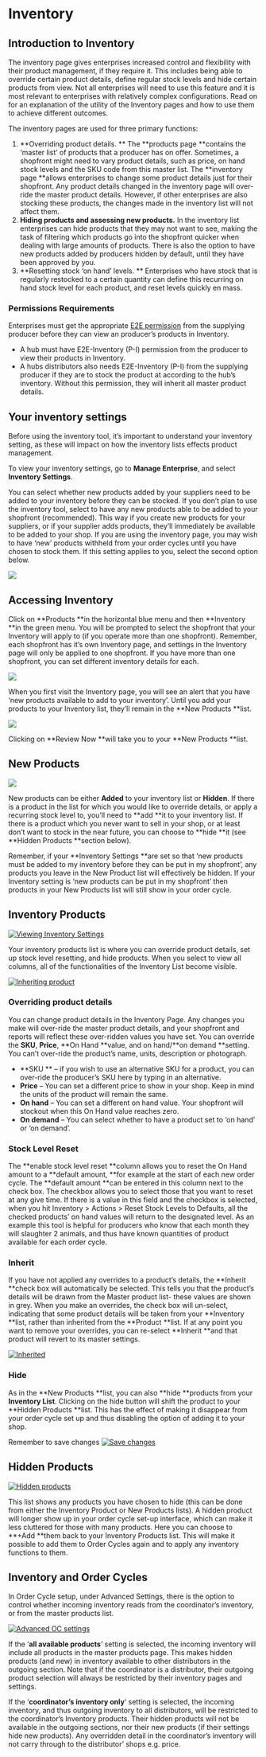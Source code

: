 # Inventory

## Introduction to Inventory

The inventory page gives enterprises increased control and flexibility with their product management, if they require it. This includes being able to override certain product details, define regular stock levels and hide certain products from view. Not all enterprises will need to use this feature and it is most relevant to enterprises with relatively complex configurations. Read on for an explanation of the utility of the Inventory pages and how to use them to achieve different outcomes.

The inventory pages are used for three primary functions:

1. **Overriding product details. **
   The **products page **contains the ‘master list’ of products that a producer has on offer. Sometimes, a shopfront might need to vary product details, such as price, on hand stock levels and the SKU code from this master list. The **inventory page **allows enterprises to change some product details just for their shopfront.  Any product details changed in the inventory page will over-ride the master product details. However, if other enterprises are also stocking these products, the changes made in the inventory list will not affect them.
2. **Hiding products and assessing new products.**
    In the inventory list enterprises can hide products that they may not want to see, making the task of filtering which products go into the shopfront quicker when dealing with large amounts of products. There is also the option to have new products added by producers hidden by default, until they have been approved by you.
3. **Resetting stock ‘on hand’ levels. **
   Enterprises who have stock that is regularly  restocked to a certain quantity can define this recurring on hand stock level for each product, and reset levels quickly en mass.

### Permissions Requirements

Enterprises must get the appropriate [E2E permission](/enterprise-to-enterprise-permissions-e2es.md) from the supplying producer before they can view an producer’s products in Inventory.

* A hub must have E2E-Inventory \(P-I\) permission from the producer to view their products in Inventory.
* A hubs distributors also needs E2E-Inventory \(P-I\) from the supplying producer if they are to stock the product at according to the hub’s inventory. Without this permission, they will inherit all master product details.

## Your inventory settings

Before using the inventory tool, it’s important to understand your inventory setting, as these will impact on how the inventory lists effects product management.

To view your inventory settings, go to **Manage Enterprise**, and select **Inventory Settings**.

You can select whether new products added by your suppliers need to be added to your inventory before they can be stocked. If you don’t plan to use the inventory tool, select to have any new products able to be added to your shopfront \(recommended\). This way if you create new products for your suppliers, or if your supplier adds products, they’ll immediately be available to be added to your shop. If you are using the inventory page, you may wish to have ‘new’ products withheld from your order cycles until you have chosen to stock them. If this setting applies to you, select the second option below.

![](/assets/49-Inventory-1-Inventory-Settings_old.png)

## Accessing Inventory

Click on **Products **in the horizontal blue menu and then **Inventory **in the green menu. You will be prompted to select the shopfront that your Inventory will apply to \(if you operate more than one shopfront\). Remember, each shopfront has it’s own Inventory page, and settings in the Inventory page will only be applied to one shopfront. If you have more than one shopfront, you can set different inventory details for each.

![](/assets/49-Inventory-2-Accessing-Inventory-1_old.png)

When you first visit the Inventory page, you will see an alert that you have ‘new products available to add to your inventory’. Until you add your products to your Inventory list, they’ll remain in the **New Products **list.

![](/assets/49-Inventory-3-New-products-alert_old.png)

Clicking on **Review Now **will take you to your **New Products **list.

## New Products

[](https://openfoodnetwork.org/wp-content/uploads/2015/06/New-Products.png)

![](/assets/49-Inventory-4-New-Products_old.png)

New products can be either **Added** to your inventory list or **Hidden**. If there is a product in the list for which you would like to override details, or apply a recurring stock level to, you’ll need to **add **it to your inventory list. If there is a product which you never want to sell in your shop, or at least don’t want to stock in the near future, you can choose to **hide **it \(see **Hidden Products **section below\).

Remember, if your **Inventory Settings **are set so that ‘new products must be added to my inventory before they can be put in my shopfront’, any products you leave in the New Product list will effectively be hidden. If your Inventory setting is ‘new products can be put in my shopfront’ then products in your New Products list will still show in your order cycle.

## Inventory Products

[![](https://openfoodnetwork.org/wp-content/uploads/2015/06/Viewing-Inventory-Settings.png "Viewing Inventory Settings")](https://openfoodnetwork.org/wp-content/uploads/2015/06/Viewing-Inventory-Settings.png)

Your inventory products list is where you can override product details, set up stock level resetting, and hide products. When you select to view all columns, all of the functionalities of the Inventory List become visible.

[![](https://openfoodnetwork.org/wp-content/uploads/2015/06/Columns-1.png "Inheriting product")](https://openfoodnetwork.org/wp-content/uploads/2015/06/Columns-1.png)

### Overriding product details

You can change product details in the Inventory Page. Any changes you make will over-ride the master product details, and your shopfront and reports will reflect these over-ridden values you have set. You can override the **SKU**, **Price**, **On Hand **value, and on hand/**on demand **setting. You can’t over-ride the product’s name, units, description or photograph.

* **SKU **
  – if you wish to use an alternative SKU for a product, you can over-ride the producer’s SKU here by typing in an alternative.
* **Price**
  – You can set a different price to show in your shop. Keep in mind the units of the product will remain the same.
* **On hand**
  – You can set a different on hand value. Your shopfront will stockout when this On Hand value reaches zero.
* **On demand**
  – You can select whether to have a product set to ‘on hand’ or ‘on demand’.

### Stock Level Reset

The **enable stock level reset **column allows you to reset the On Hand amount to a **default amount, **for example at the start of each new order cycle. The **default amount **can be entered in this column next to the check box. The checkbox allows you to select those that you want to reset at any give time. If there is a value in this field and the checkbox is selected, when you hit Inventory &gt; Actions &gt; Reset Stock Levels to Defaults, all the checked products’ on hand values will return to the designated level. As an example this tool is helpful for producers who know that each month they will slaughter 2 animals, and thus have known quantities of product available for each order cycle.

### Inherit

If you have not applied any overrides to a product’s details, the **Inherit **check box will automatically be selected. This tells you that the product’s details will be drawn from the Master product list- these values are shown in grey. When you make an overrides, the check box will un-select, indicating that some product details will be taken from your **Inventory **list, rather than inherited from the **Product **list. If at any point you want to remove your overrides, you can re-select **Inherit **and that product will revert to its master settings.

[![](https://openfoodnetwork.org/wp-content/uploads/2015/06/Inherited.png "Inherited")](https://openfoodnetwork.org/wp-content/uploads/2015/06/Inherited.png)

### Hide

As in the **New Products **list, you can also **hide **products from your **Inventory List**. Clicking on the hide button will shift the product to your **Hidden Products **list. This has the effect of making it disappear from your order cycle set up and thus disabling the option of adding it to your shop.

Remember to save changes [![](https://openfoodnetwork.org/wp-content/uploads/2015/06/Save-changes.png "Save changes")](https://openfoodnetwork.org/wp-content/uploads/2015/06/Save-changes.png)

## Hidden Products

[![](https://openfoodnetwork.org/wp-content/uploads/2015/06/Hidden-products.png "Hidden products")](https://openfoodnetwork.org/wp-content/uploads/2015/06/Hidden-products.png)

This list shows any products you have chosen to hide \(this can be done from either the Inventory Product or New Products lists\). A hidden product will longer show up in your order cycle set-up interface, which can make it less cluttered for those with many products. Here you can choose to **+Add **them back to your Inventory Products list. This will make it possible to add them to Order Cycles again and to apply any inventory functions to them.

## Inventory and Order Cycles

In Order Cycle setup, under Advanced Settings, there is the option to control whether incoming inventory reads from the coordinator’s inventory, or from the master products list.

[![](https://openfoodnetwork.org/wp-content/uploads/2015/06/Advanced-OC-settings.png "Advanced OC settings")](https://openfoodnetwork.org/wp-content/uploads/2015/06/Advanced-OC-settings.png)

If the ‘**all available products**‘ setting is selected, the incoming inventory will include all products in the master products page. This makes hidden products \(and new\) in inventory available to other distributors in the outgoing section. Note that if the coordinator is a distributor, their outgoing product selection will always be restricted by their inventory pages and settings.

If the ‘**coordinator’s inventory only**‘ setting is selected, the incoming inventory, and thus outgoing inventory to all distributors, will be restricted to the coordinator’s Inventory products. Their hidden products will not be available in the outgoing sections, nor their new products \(if their settings hide new products\). Any overridden detail in the coordinator’s inventory will not carry through to the distributor’ shops e.g. price.

